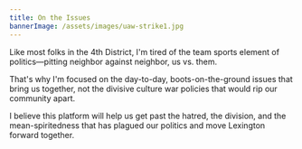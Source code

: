 ```yaml
---
title: On the Issues
bannerImage: /assets/images/uaw-strike1.jpg
---
```


Like most folks in the 4th District, I'm tired of the team sports element of politics—pitting neighbor against neighbor, us vs. them.

That's why I'm focused on the day-to-day, boots-on-the-ground issues that bring us together, not the divisive culture war policies that would rip our community apart.

I believe this platform will help us get past the hatred, the division, and the mean-spiritedness that has plagued our politics and move Lexington forward together.
